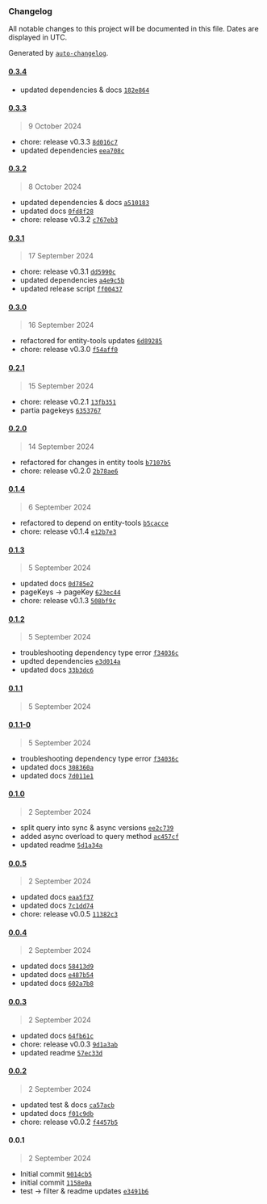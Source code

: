 ### Changelog

All notable changes to this project will be documented in this file. Dates are displayed in UTC.

Generated by [`auto-changelog`](https://github.com/CookPete/auto-changelog).

#### [0.3.4](https://github.com/karmaniverous/mock-db/compare/0.3.3...0.3.4)

- updated dependencies & docs [`182e864`](https://github.com/karmaniverous/mock-db/commit/182e86466ab3dc35fcdb6e399df577bb45e8abbb)

#### [0.3.3](https://github.com/karmaniverous/mock-db/compare/0.3.2...0.3.3)

> 9 October 2024

- chore: release v0.3.3 [`8d016c7`](https://github.com/karmaniverous/mock-db/commit/8d016c7e0c827cd61c3e29e138272b51910f9cef)
- updated dependencies [`eea708c`](https://github.com/karmaniverous/mock-db/commit/eea708ce1abc63be17e371c36a147f93eab0cb8f)

#### [0.3.2](https://github.com/karmaniverous/mock-db/compare/0.3.1...0.3.2)

> 8 October 2024

- updated dependencies & docs [`a510183`](https://github.com/karmaniverous/mock-db/commit/a510183823f0c860badb2c4b202b9d65d89ec0fe)
- updated docs [`0fd8f28`](https://github.com/karmaniverous/mock-db/commit/0fd8f28c769ed38b701857faa3c3bc42b825b391)
- chore: release v0.3.2 [`c767eb3`](https://github.com/karmaniverous/mock-db/commit/c767eb3622d70b9d670cfd1bba1b376f39968948)

#### [0.3.1](https://github.com/karmaniverous/mock-db/compare/0.3.0...0.3.1)

> 17 September 2024

- chore: release v0.3.1 [`dd5990c`](https://github.com/karmaniverous/mock-db/commit/dd5990c2109f50d5da5fd31b2ab093e77c2dff93)
- updated dependencies [`a4e9c5b`](https://github.com/karmaniverous/mock-db/commit/a4e9c5bd51a2e0f0e7011ecf58cadfc0bab8b6dd)
- updated release script [`ff00437`](https://github.com/karmaniverous/mock-db/commit/ff004377133b163179321ff0d7fe390fd2695b69)

#### [0.3.0](https://github.com/karmaniverous/mock-db/compare/0.2.1...0.3.0)

> 16 September 2024

- refactored for entity-tools updates [`6d89285`](https://github.com/karmaniverous/mock-db/commit/6d89285c6664147743dcddbf28282b458557006a)
- chore: release v0.3.0 [`f54aff0`](https://github.com/karmaniverous/mock-db/commit/f54aff0d57b44678243cc7ca29543b16b06aaa63)

#### [0.2.1](https://github.com/karmaniverous/mock-db/compare/0.2.0...0.2.1)

> 15 September 2024

- chore: release v0.2.1 [`13fb351`](https://github.com/karmaniverous/mock-db/commit/13fb35168fd7e89c81ebe9ea93c0faefc12cee72)
- partia pagekeys [`6353767`](https://github.com/karmaniverous/mock-db/commit/63537678fd6a7052e3062650ec9b99cb8679809f)

#### [0.2.0](https://github.com/karmaniverous/mock-db/compare/0.1.4...0.2.0)

> 14 September 2024

- refactored for changes in entity tools [`b7107b5`](https://github.com/karmaniverous/mock-db/commit/b7107b5302c03f6ffdf955c6cb7d6914ca8d65a4)
- chore: release v0.2.0 [`2b78ae6`](https://github.com/karmaniverous/mock-db/commit/2b78ae6c6380a8c4e7411c14a869d736ad34e685)

#### [0.1.4](https://github.com/karmaniverous/mock-db/compare/0.1.3...0.1.4)

> 6 September 2024

- refactored to depend on entity-tools [`b5cacce`](https://github.com/karmaniverous/mock-db/commit/b5cacce1f48a9810bb0fd7e56c32aa238b7720d2)
- chore: release v0.1.4 [`e12b7e3`](https://github.com/karmaniverous/mock-db/commit/e12b7e350ffa0408c2bbe6dadcdd74d921da21af)

#### [0.1.3](https://github.com/karmaniverous/mock-db/compare/0.1.2...0.1.3)

> 5 September 2024

- updated docs [`0d785e2`](https://github.com/karmaniverous/mock-db/commit/0d785e234e2077b289cac5ce8df526b4f7fc24aa)
- pageKeys -&gt; pageKey [`623ec44`](https://github.com/karmaniverous/mock-db/commit/623ec44c8c5dc785d76610f95edf874fb60767e6)
- chore: release v0.1.3 [`508bf9c`](https://github.com/karmaniverous/mock-db/commit/508bf9ce88d66e261abda0aeba1e103d3a3e6c9c)

#### [0.1.2](https://github.com/karmaniverous/mock-db/compare/0.1.1...0.1.2)

> 5 September 2024

- troubleshooting dependency type error [`f34036c`](https://github.com/karmaniverous/mock-db/commit/f34036c3ee4a23d2a91cd7daef8c3e6e32165a36)
- updted dependencies [`e3d014a`](https://github.com/karmaniverous/mock-db/commit/e3d014a67ad33f41d70daa90cafa0c1612b502f3)
- updated docs [`33b3dc6`](https://github.com/karmaniverous/mock-db/commit/33b3dc622e6c224fd8658933330cfd3a53ae55f6)

#### [0.1.1](https://github.com/karmaniverous/mock-db/compare/0.1.1-0...0.1.1)

> 5 September 2024

#### [0.1.1-0](https://github.com/karmaniverous/mock-db/compare/0.1.0...0.1.1-0)

> 5 September 2024

- troubleshooting dependency type error [`f34036c`](https://github.com/karmaniverous/mock-db/commit/f34036c3ee4a23d2a91cd7daef8c3e6e32165a36)
- updated docs [`308360a`](https://github.com/karmaniverous/mock-db/commit/308360aff1b1113b1b990c4760c9db73d5f5a046)
- updated docs [`7d011e1`](https://github.com/karmaniverous/mock-db/commit/7d011e1ef8485e4daeaa9efcdb0b4b3c16faf0b5)

#### [0.1.0](https://github.com/karmaniverous/mock-db/compare/0.0.5...0.1.0)

> 2 September 2024

- split query into sync & async versions [`ee2c739`](https://github.com/karmaniverous/mock-db/commit/ee2c73933e79a9faab59de11f81a1c361adcd8f1)
- added async overload to query method [`ac457cf`](https://github.com/karmaniverous/mock-db/commit/ac457cfa07594128f7cd18164c7645b365ac4bac)
- updated readme [`5d1a34a`](https://github.com/karmaniverous/mock-db/commit/5d1a34abaf6da4267b55813e2f5903b091e4c9a7)

#### [0.0.5](https://github.com/karmaniverous/mock-db/compare/0.0.4...0.0.5)

> 2 September 2024

- updated docs [`eaa5f37`](https://github.com/karmaniverous/mock-db/commit/eaa5f37f5a3867499fde385aba0e7787c1da9542)
- updated docs [`7c1dd74`](https://github.com/karmaniverous/mock-db/commit/7c1dd742333bcc06252e5721b549eef829b89fcb)
- chore: release v0.0.5 [`11382c3`](https://github.com/karmaniverous/mock-db/commit/11382c3dcc0f6ee9ee698604747e6f2a0536da18)

#### [0.0.4](https://github.com/karmaniverous/mock-db/compare/0.0.3...0.0.4)

> 2 September 2024

- updated docs [`58413d9`](https://github.com/karmaniverous/mock-db/commit/58413d9d3ec0619cd104f31a4aa997fe993a6e03)
- updated docs [`e487b54`](https://github.com/karmaniverous/mock-db/commit/e487b54e479d909d9c1ae804f2d6290fab19a6e8)
- updated docs [`602a7b8`](https://github.com/karmaniverous/mock-db/commit/602a7b86ffdafc05d592ae8b927183851ed211cf)

#### [0.0.3](https://github.com/karmaniverous/mock-db/compare/0.0.2...0.0.3)

> 2 September 2024

- updated docs [`64fb61c`](https://github.com/karmaniverous/mock-db/commit/64fb61c86c6598b5c39e5eee568c03879826b596)
- chore: release v0.0.3 [`9d1a3ab`](https://github.com/karmaniverous/mock-db/commit/9d1a3ab9d0409efe7b83e373bda95d10a01e8414)
- updated readme [`57ec33d`](https://github.com/karmaniverous/mock-db/commit/57ec33d34d33822e23a98b3f56d5ef8935f03aaf)

#### [0.0.2](https://github.com/karmaniverous/mock-db/compare/0.0.1...0.0.2)

> 2 September 2024

- updated test & docs [`ca57acb`](https://github.com/karmaniverous/mock-db/commit/ca57acbb86f61113b97daee442c7443c43a1afff)
- updated docs [`f01c9db`](https://github.com/karmaniverous/mock-db/commit/f01c9dbb00f6d637248fbacf0e1b76576b9075ef)
- chore: release v0.0.2 [`f4457b5`](https://github.com/karmaniverous/mock-db/commit/f4457b52b4dc079db63e0726ed931599bb09428e)

#### 0.0.1

> 2 September 2024

- Initial commit [`9014cb5`](https://github.com/karmaniverous/mock-db/commit/9014cb511577d92a68d20a6de474caf629d094ff)
- initial commit [`1158e0a`](https://github.com/karmaniverous/mock-db/commit/1158e0a4dd78f0bfa1605b61113e8e49930e8356)
- test -&gt; filter & readme updates [`e3491b6`](https://github.com/karmaniverous/mock-db/commit/e3491b68e76de2ef4c16c33fc3f0b4f8aefb3b52)
